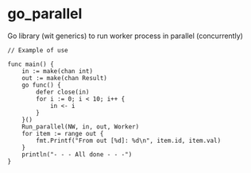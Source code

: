 # go_parallel

Go library (wit generics) to run worker process in parallel (concurrently)

```
// Example of use

func main() {
	in := make(chan int)
	out := make(chan Result)
	go func() {
		defer close(in)
		for i := 0; i < 10; i++ {
			in <- i
		}
	}()
	Run_parallel(NW, in, out, Worker)
	for item := range out {
		fmt.Printf("From out [%d]: %d\n", item.id, item.val)
	}
	println("- - - All done - - -")
}
```

